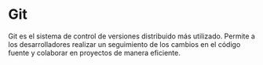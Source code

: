 # Git

Git es el sistema de control de versiones distribuido más utilizado. Permite a los desarrolladores realizar un seguimiento de los cambios en el código fuente y colaborar en proyectos de manera eficiente.
